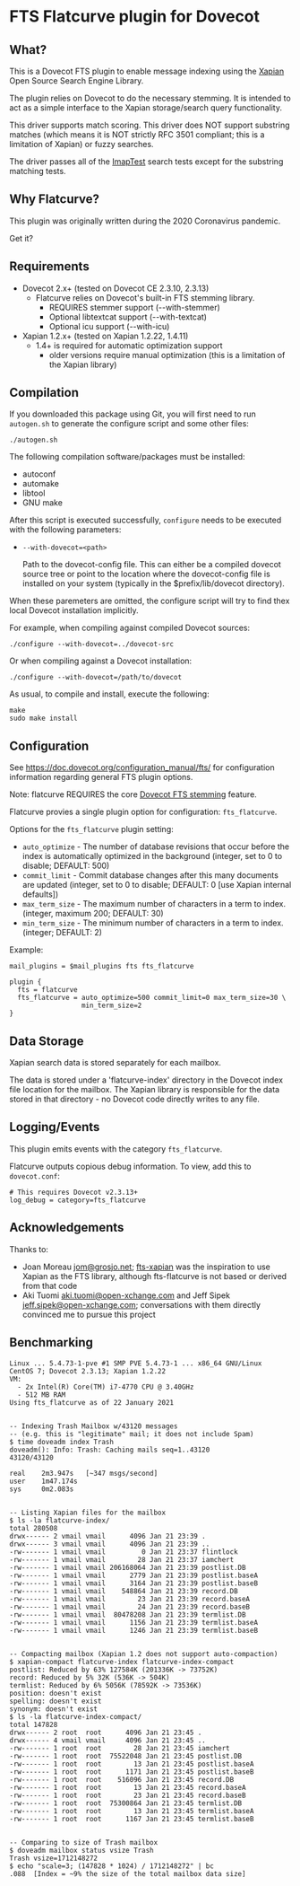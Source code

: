 FTS Flatcurve plugin for Dovecot
================================

What?
-----

This is a Dovecot FTS plugin to enable message indexing using the
[Xapian](https://xapian.org/) Open Source Search Engine Library.

The plugin relies on Dovecot to do the necessary stemming. It is intended
to act as a simple interface to the Xapian storage/search query
functionality.

This driver supports match scoring.  This driver does NOT support substring
matches (which means it is NOT strictly RFC 3501 compliant; this is a
limitation of Xapian) or fuzzy searches.

The driver passes all of the [ImapTest](https://imapwiki.org/ImapTest) search
tests except for the substring matching tests.


Why Flatcurve?
--------------

This plugin was originally written during the 2020 Coronavirus pandemic.

Get it?


Requirements
------------

* Dovecot 2.x+ (tested on Dovecot CE 2.3.10, 2.3.13)
  - Flatcurve relies on Dovecot's built-in FTS stemming library.
    - REQUIRES stemmer support (--with-stemmer)
    - Optional libtextcat support (--with-textcat)
    - Optional icu support (--with-icu)
* Xapian 1.2.x+ (tested on Xapian 1.2.22, 1.4.11)
  - 1.4+ is required for automatic optimization support
    - older versions require manual optimization (this is a limitation of the
      Xapian library)


Compilation
-----------

If you downloaded this package using Git, you will first need to run
`autogen.sh` to generate the configure script and some other files:

```
./autogen.sh
```

The following compilation software/packages must be installed:

 - autoconf
 - automake
 - libtool
 - GNU make

After this script is executed successfully, `configure` needs to be executed
with the following parameters:

 - `--with-dovecot=<path>`

   Path to the dovecot-config file. This can either be a compiled dovecot
   source tree or point to the location where the dovecot-config file is
   installed on your system (typically in the $prefix/lib/dovecot directory).

When these paremeters are omitted, the configure script will try to find thex
local Dovecot installation implicitly.

For example, when compiling against compiled Dovecot sources:

```
./configure --with-dovecot=../dovecot-src
```

Or when compiling against a Dovecot installation:

```
./configure --with-dovecot=/path/to/dovecot
```

As usual, to compile and install, execute the following:

```
make
sudo make install
```

Configuration
-------------

See https://doc.dovecot.org/configuration_manual/fts/ for configuration
information regarding general FTS plugin options.

Note: flatcurve REQUIRES the core
[Dovecot FTS stemming](https://doc.dovecot.org/configuration_manual/fts/tokenization/)
feature.

Flatcurve provies a single plugin option for configuration: `fts_flatcurve`.

Options for the `fts_flatcurve` plugin setting:

 - `auto_optimize` - The number of database revisions that occur before the
                     index is automatically optimized in the background
                     (integer, set to 0 to disable; DEFAULT: 500)
 - `commit_limit` - Commit database changes after this many documents are
                    updated
		    (integer, set to 0 to disable; DEFAULT: 0 [use Xapian
		     internal defaults])
 - `max_term_size` - The maximum number of characters in a term to index.
		     (integer, maximum 200; DEFAULT: 30) 
 - `min_term_size` - The minimum number of characters in a term to index.
		     (integer; DEFAULT: 2)

Example:

```
mail_plugins = $mail_plugins fts fts_flatcurve

plugin {
  fts = flatcurve
  fts_flatcurve = auto_optimize=500 commit_limit=0 max_term_size=30 \
                  min_term_size=2
}
```


Data Storage
------------

Xapian search data is stored separately for each mailbox.

The data is stored under a 'flatcurve-index' directory in the Dovecot index
file location for the mailbox.  The Xapian library is responsible for the
data stored in that directory - no Dovecot code directly writes to any file.


Logging/Events
--------------

This plugin emits events with the category `fts_flatcurve`.

Flatcurve outputs copious debug information.  To view, add this to
`dovecot.conf`:

```
# This requires Dovecot v2.3.13+
log_debug = category=fts_flatcurve
```


Acknowledgements
----------------

Thanks to:

- Joan Moreau <jom@grosjo.net>;
  [fts-xapian](https://github.com/grosjo/fts-xapian) was the inspiration to
  use Xapian as the FTS library, although fts-flatcurve is not based or
  derived from that code
- Aki Tuomi <aki.tuomi@open-xchange.com> and Jeff
  Sipek <jeff.sipek@open-xchange.com>; conversations with them directly
  convinced me to pursue this project


Benchmarking
------------
```
Linux ... 5.4.73-1-pve #1 SMP PVE 5.4.73-1 ... x86_64 GNU/Linux
CentOS 7; Dovecot 2.3.13; Xapian 1.2.22
VM:
  - 2x Intel(R) Core(TM) i7-4770 CPU @ 3.40GHz
  - 512 MB RAM
Using fts_flatcurve as of 22 January 2021


-- Indexing Trash Mailbox w/43120 messages
-- (e.g. this is "legitimate" mail; it does not include Spam)
$ time doveadm index Trash
doveadm(): Info: Trash: Caching mails seq=1..43120
43120/43120

real    2m3.947s   [~347 msgs/second]
user    1m47.174s
sys     0m2.083s


-- Listing Xapian files for the mailbox
$ ls -la flatcurve-index/
total 280508
drwx------ 2 vmail vmail      4096 Jan 21 23:39 .
drwx------ 3 vmail vmail      4096 Jan 21 23:39 ..
-rw------- 1 vmail vmail         0 Jan 21 23:37 flintlock
-rw------- 1 vmail vmail        28 Jan 21 23:37 iamchert
-rw------- 1 vmail vmail 206168064 Jan 21 23:39 postlist.DB
-rw------- 1 vmail vmail      2779 Jan 21 23:39 postlist.baseA
-rw------- 1 vmail vmail      3164 Jan 21 23:39 postlist.baseB
-rw------- 1 vmail vmail    548864 Jan 21 23:39 record.DB
-rw------- 1 vmail vmail        23 Jan 21 23:39 record.baseA
-rw------- 1 vmail vmail        24 Jan 21 23:39 record.baseB
-rw------- 1 vmail vmail  80478208 Jan 21 23:39 termlist.DB
-rw------- 1 vmail vmail      1156 Jan 21 23:39 termlist.baseA
-rw------- 1 vmail vmail      1246 Jan 21 23:39 termlist.baseB


-- Compacting mailbox (Xapian 1.2 does not support auto-compaction)
$ xapian-compact flatcurve-index flatcurve-index-compact
postlist: Reduced by 63% 127584K (201336K -> 73752K)
record: Reduced by 5% 32K (536K -> 504K)
termlist: Reduced by 6% 5056K (78592K -> 73536K)
position: doesn't exist
spelling: doesn't exist
synonym: doesn't exist
$ ls -la flatcurve-index-compact/
total 147828
drwx------ 2 root  root      4096 Jan 21 23:45 .
drwx------ 4 vmail vmail     4096 Jan 21 23:45 ..
-rw------- 1 root  root        28 Jan 21 23:45 iamchert
-rw------- 1 root  root  75522048 Jan 21 23:45 postlist.DB
-rw------- 1 root  root        13 Jan 21 23:45 postlist.baseA
-rw------- 1 root  root      1171 Jan 21 23:45 postlist.baseB
-rw------- 1 root  root    516096 Jan 21 23:45 record.DB
-rw------- 1 root  root        13 Jan 21 23:45 record.baseA
-rw------- 1 root  root        23 Jan 21 23:45 record.baseB
-rw------- 1 root  root  75300864 Jan 21 23:45 termlist.DB
-rw------- 1 root  root        13 Jan 21 23:45 termlist.baseA
-rw------- 1 root  root      1167 Jan 21 23:45 termlist.baseB


-- Comparing to size of Trash mailbox
$ doveadm mailbox status vsize Trash
Trash vsize=1712148272
$ echo "scale=3; (147828 * 1024) / 1712148272" | bc
.088  [Index = ~9% the size of the total mailbox data size]
```
